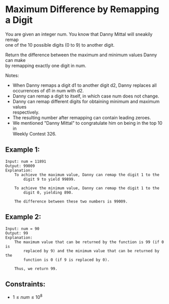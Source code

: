 # Maximum Difference by Remapping a Digit

You are given an integer num. You know that Danny Mittal will sneakily remap  
one of the 10 possible digits (0 to 9) to another digit.

Return the difference between the maximum and minimum values Danny can make  
by remapping exactly one digit in num.

Notes:

* When Danny remaps a digit d1 to another digit d2, Danny replaces all  
occurrences of d1 in num with d2.
* Danny can remap a digit to itself, in which case num does not change.
* Danny can remap different digits for obtaining minimum and maximum values  
respectively.
* The resulting number after remapping can contain leading zeroes.
* We mentioned "Danny Mittal" to congratulate him on being in the top 10 in  
Weekly Contest 326.

 

## Example 1:

    Input: num = 11891
    Output: 99009
    Explanation: 
        To achieve the maximum value, Danny can remap the digit 1 to the 
            digit 9 to yield 99899.

        To achieve the minimum value, Danny can remap the digit 1 to the 
            digit 0, yielding 890.

        The difference between these two numbers is 99009.

## Example 2:

    Input: num = 90
    Output: 99
    Explanation:
        The maximum value that can be returned by the function is 99 (if 0 is 
            replaced by 9) and the minimum value that can be returned by the 
            function is 0 (if 9 is replaced by 0).

        Thus, we return 99.
        
 

## Constraints:

* $1 \le num \le 10^8$

